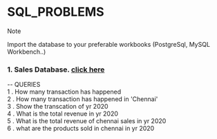 # SQL_PROBLEMS
> [!Note]
> Import the database to your preferable workbooks (PostgreSql, MySQL Workbench..)
### 1. Sales Database. [click here](https://github.com/Dhanyatha-s/SQL_PROBLEMS/blob/ad8a2671cbe2d6bbf133d13ca38af28137be723d/Sales_db.md)
   -- QUERIES   
     1 . How many transaction has happened   
     2 . How many transaction has happened in 'Chennai'  
     3 . Show the transcation of yr 2020  
     4 . What is the total revenue in yr 2020  
     5 . What is the total revenue of chennai sales in yr 2020  
     6 . what are the products sold in chennai in yr 2020  
